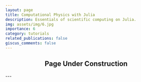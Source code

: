 ```yaml
---
layout: page
title: Computational Physics with Julia
description: Essentials of scientific computing on Julia.
img: assets/img/6.jpg
importance: 6
category: tutorials
related_publications: false
giscus_comments: false
---
```


<div align="center">
  <h2>Page Under Construction</h2>
</div>
---
